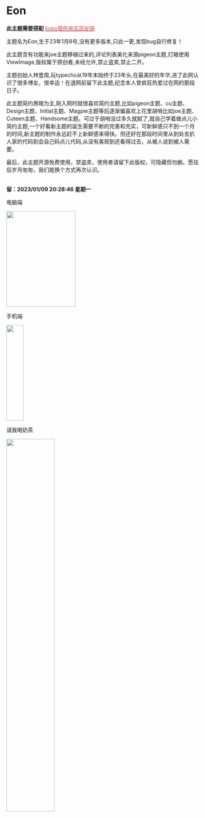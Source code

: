 # Eon
<b>此主题需要搭配 <a href="https://github.com/wanfengba/links"><span style="color:#ff7e7e;">links插件来实现友链</span></a> </b>
<p></p>
<p>主题名为Eon,生于23年1月8号,没有更多版本,只此一更,发现bug自行修复！</p>
<p>此主题含有功能来joe主题移植过来的,评论列表美化来源pigeon主题,灯箱使用ViewImage,版权属于原创者,未经允许,禁止盗卖,禁止二开。</p>
<p>主题创始人林壹周,玩typecho从19年末始终于23年头,在最美好的年华,进了此网认识了很多博友，很幸运！在退网前留下此主题,纪念本人曾疯狂热爱过在网的那段日子。</p>
<p>此主题简约黑暗为主,刚入网时就很喜欢简约主题,比如pigeon主题、cu主题、Design主题、Initial主题、Magpie主题等后逐渐偏喜欢上花里胡哨比如joe主题、Cuteen主题、Handsome主题。可过于胡哨没过多久就腻了,就自己学着做点儿小简约主题,一个好看新主题的诞生需要不断的完善和充实，可新鲜感只不到一个月的时间,新主题的制作永远赶不上新鲜感来得快。但还好在那段时间里从到处去扒人家的代码到会自己码点儿代码,从没有美观到还看得过去，从被人说到被人需要。</p>
<p>最后，此主题开源免费使用，禁盗卖，使用者请留下此版权，可隐藏但勿删。愿往后岁月匆匆，我们能换个方式再次认识。</p>
<br>
<b>留：2023/01/09 20:28:46 星期一</b>
<p>电脑端</p>
<img src="https://user-images.githubusercontent.com/83448377/211307716-c73137f9-6a98-4825-a8a8-2775cd18d5d2.png" width="60%" height="250px">
<p>手机端</p>
<img src="https://user-images.githubusercontent.com/83448377/211307788-f60c4f40-c72c-4a81-a089-dba3f033ddd3.png" width="30%" height="250px">
<p>请我喝奶茶</p>
<img src="https://user-images.githubusercontent.com/83448377/211309402-e58fc71f-30ae-4601-a991-abc2defc4353.png" width="50%">
